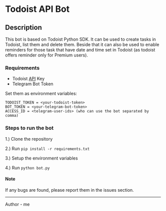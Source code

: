 # Todoist API Bot

## Description
This bot is based on Todoist Python SDK.
It can be used to create tasks in Todoist, list them and delete them.
Beside that it can also be used to enable reminders for those task that have date and time set in Todoist (as todoist offers reminder only for Premium users).

### Requirements
- Todoist [API](https://developer.todoist.com/rest/v1/) Key
- Telegram Bot Token

Set them as environment variables:

```env
TODOIST_TOKEN = <your-todoist-token>
BOT_TOKEN = <your-telegram-bot-token>
ACCESS_ID = <telegram-user-ids> (who can use the bot separated by comma)
```


### Steps to run the bot

1.) Clone the repository

2.) Run `pip install -r requirements.txt`

3.) Setup the environment variables

4.) Run `python bot.py`

#### Note

If any bugs are found, please report them in the issues section.

---
Author - me



